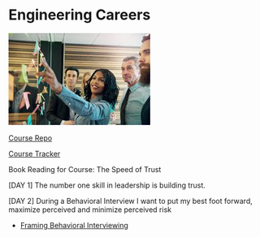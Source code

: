 # Engineering Careers

![leading by trust](teamLead.jpeg)

[Course Repo](https://github.com/Make-School-Courses/SPD-1.02-Engineering-Careers-2)

[Course Tracker](https://docs.google.com/spreadsheets/u/1/d/105sDk6WGepif0NurLQnyxLI-I1Rpa6ESy4Etqd_1_N4/edit#gid=136456159)

Book Reading for Course: The Speed of Trust

[DAY 1] The number one skill in leadership is building trust.

[DAY 2] During a Behavioral Interview I want to put my best foot forward, maximize perceived and minimize perceived risk

- [Framing Behavioral Interviewing](https://docs.google.com/presentation/d/1UzYmvtyJP7VrHkuAU7WcTt5LLEZ2CyofHw_in-h7kBk/edit#slide=id.g5c2e78bb1f_0_139)
